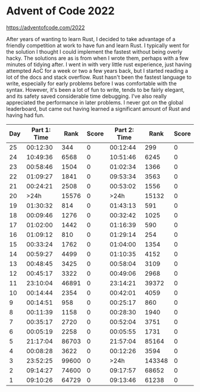 # Advent of Code 2022

https://adventofcode.com/2022

After years of wanting to learn Rust, I decided to take advantage of a friendly competition at work to have fun and learn Rust.
I typically went for the solution I thought I could implement the fastest without being overly hacky.
The solutions are as is from when I wrote them, perhaps with a few minutes of tidying after.
I went in with  very little rust experience, just having attempted AoC for a week or two a few years back, but I started
reading a lot of the docs and stack overflow.
Rust hasn't been the fastest language to write, especially for early problems before I was comfortable with the syntax.
However, it's been a lot of fun to write, tends to be fairly elegant, and its safety saved considerable time debugging.
I've also really appreciated the performance in later problems.
I never got on the global leaderboard, but came out having learned a significant amount of Rust and having had fun.

| Day | Part 1: Time | Rank | Score | Part 2: Time | Rank | Score
|-----|----------|-------|---|-----------|--------|-------|
| 25 |  00:12:30 |   344 | 0 |  00:12:44 |    299 | 0 |
| 24 |  10:49:36 |  6568 | 0 |  10:51:46 |   6245 | 0 |
| 23 |  00:58:46 |  1504 | 0 |  01:02:34 |   1366 | 0 |
| 22 |  01:09:27 |  1841 | 0 |  09:53:34 |   3563 | 0 |
| 21 |  00:24:21 |  2508 | 0 |  00:53:02 |   1556 | 0 |
| 20 |      >24h | 15576 | 0 |      >24h |  15132 | 0 |
| 19 |  01:30:32 |   814 | 0 |  01:43:13 |    591 | 0 |
| 18 |  00:09:46 |  1276 | 0 |  00:32:42 |   1025 | 0 |
| 17 |  01:02:00 |  1442 | 0 |  01:16:39 |    590 | 0 |
| 16 |  01:09:12 |   810 | 0 |  01:29:14 |    254 | 0 |
| 15 |  00:33:24 |  1762 | 0 |  01:04:00 |   1354 | 0 |
| 14 |  00:59:27 |  4499 | 0 |  01:10:35 |   4152 | 0 |
| 13 |  00:48:45 |  3425 | 0 |  00:58:04 |   3109 | 0 |
| 12 |  00:45:17 |  3322 | 0 |  00:49:06 |   2968 | 0 |
| 11 |  23:10:04 | 46891 | 0 |  23:14:21 |  39372 | 0 |
| 10 |  00:14:44 |  2354 | 0 |  00:42:01 |   4059 | 0 |
|  9 |  00:14:51 |   958 | 0 |  00:25:17 |    860 | 0 |
|  8 |  00:11:39 |  1158 | 0 |  00:28:30 |   1940 | 0 |
|  7 |  00:35:17 |  2720 | 0 |  00:52:04 |   3751 | 0 |
|  6 |  00:05:19 |  2258 | 0 |  00:05:55 |   1731 | 0 |
|  5 |  21:17:04 | 86703 | 0 |  21:57:04 |  85164 | 0 |
|  4 |  00:08:28 |  3622 | 0 |  00:12:26 |   3594 | 0 |
|  3 |  23:52:25 | 99600 | 0 |      >24h | 143348 | 0 |
|  2 |  09:14:27 | 74600 | 0 |  09:17:57 |  68652 | 0 |
|  1 |  09:10:26 | 64729 | 0 |  09:13:46 |  61238 | 0 |
